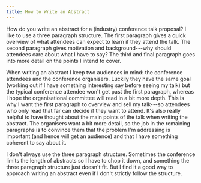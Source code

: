 ```yaml
---
title: How to Write an Abstract
---
```


How do you write an abstract for a (industry) conference talk proposal? I like to use a three paragraph structure. The first paragraph gives a quick overview of what attendees can expect to learn if they attend the talk. The second paragraph gives motivation and background---why should attendees care about what I have to say? The third and final paragraph goes into more detail on the points I intend to cover.

<!-- more -->

When writing an abstract I keep two audiences in mind: the conference attendees and the conference organisers. Luckily they have the same goal (working out if I have something interesting say before seeing my talk) but the typical conference attendee won't get past the first paragraph, whereas I hope the organisational committee will read in a bit more depth. This is why I want the first paragraph to overview and sell my talk---so attendees who only read that far can decide if they want to attend. It's also really helpful to have thought about the main points of the talk when writing the abstract. The organisers want a bit more detail, so the job in the remaining paragraphs is to convince them that the problem I'm addressing is important (and hence will get an audience) and that I have something coherent to say about it.

I don't always use the three paragraph structure. Sometimes the conference limits the length of abstracts so I have to chop it down, and something the three paragraph structure just doesn't fit. But I find it a good way to approach writing an abstract even if I don't strictly follow the structure.

